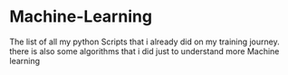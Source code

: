 # Machine-Learning
The list of all my python Scripts that i already did on my training journey. there is also some algorithms that i did just to understand more Machine learning
